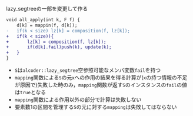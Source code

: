 lazy_segtreeの一部を変更して作る
```diff
void all_apply(int k, F f) {
    d[k] = mappin(f, d[k]);
-   if(k < size) lz[k] = composition(f, lz[k]);
+   if(k < size)){
+       lz[k] = composition(f, lz[k]);
+       if(d[k].fail)push(k), update(k);
+   }
}
```

- `S`は`alcoder::lazy_segtree`空参照可能なメンバ変数`fail`を持つ
- `mapping`関数による`S`の元`x`への作用の結果を得る計算が(`x`の持つ情報の不足が原因で)失敗した時のみ，`mapping`関数が返す`S`のインスタンスの`fail`の値は`true`となる
- `mapping`関数による作用以外の部分で計算は失敗しない
- 要素数1の区間を管理する`S`の元に対する`mapping`は失敗してはならない
